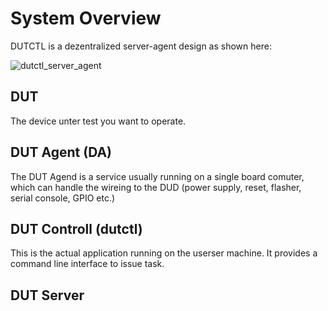 # System Overview

DUTCTL is a dezentralized server-agent design as shown here:

![dutctl_server_agent](https://github.com/BlindspotSoftware/dutctl/assets/14163031/c16b0bde-4fb1-4a4e-8faf-ff63e24d8ac8)

## DUT
The device unter test you want to operate.

## DUT Agent (DA)
The DUT Agend is a service usually running on a single board comuter, which can handle the wireing to the DUD (power supply, reset, flasher, serial console, GPIO etc.)

## DUT Controll (dutctl)
This is the actual application running on the userser machine. It provides a command line interface to issue task. 

## DUT Server
